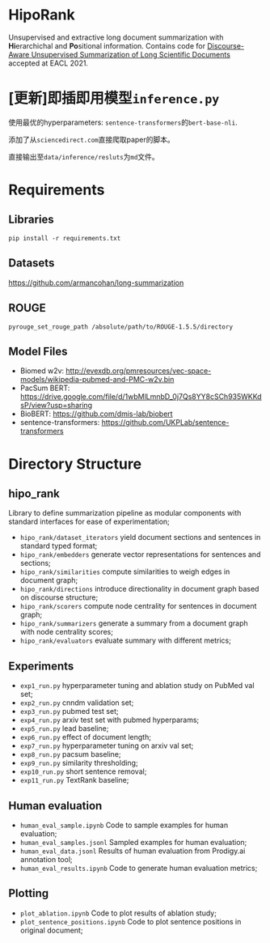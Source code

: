 # HipoRank
Unsupervised and extractive long document summarization with **Hi**erarchichal and **Po**sitional information. Contains code for [Discourse-Aware Unsupervised Summarization of Long Scientific Documents](https://arxiv.org/abs/2005.00513) accepted at EACL 2021.

# [更新]即插即用模型`inference.py`

使用最优的hyperparameters: `sentence-transformers`的`bert-base-nli`.

添加了从`sciencedirect.com`直接爬取paper的脚本。

直接输出至`data/inference/resluts`为`md`文件。

# Requirements
## Libraries
`pip install -r requirements.txt`

## Datasets
https://github.com/armancohan/long-summarization

## ROUGE
`pyrouge_set_rouge_path /absolute/path/to/ROUGE-1.5.5/directory`

## Model Files
- Biomed w2v: http://evexdb.org/pmresources/vec-space-models/wikipedia-pubmed-and-PMC-w2v.bin
- PacSum BERT: https://drive.google.com/file/d/1wbMlLmnbD_0j7Qs8YY8cSCh935WKKdsP/view?usp=sharing
- BioBERT: https://github.com/dmis-lab/biobert
- sentence-transformers: https://github.com/UKPLab/sentence-transformers 


# Directory Structure

## hipo_rank
Library to define summarization pipeline as modular components with standard interfaces for ease of experimentation;

- `hipo_rank/dataset_iterators` yield document sections and sentences in standard typed format;
- `hipo_rank/embedders` generate vector representations for sentences and sections;
- `hipo_rank/similarities` compute similarities to weigh edges in document graph;
- `hipo_rank/directions` introduce directionality in document graph based on discourse structure;
- `hipo_rank/scorers` compute node centrality for sentences in document graph;
- `hipo_rank/summarizers` generate a summary from a document graph with node centrality scores;
- `hipo_rank/evaluators` evaluate summary with different metrics;


## Experiments
- `exp1_run.py` hyperparameter tuning and ablation study on PubMed val set;
- `exp2_run.py` cnndm validation set;
- `exp3_run.py` pubmed test set;
- `exp4_run.py` arxiv test set with pubmed hyperparams;
- `exp5_run.py` lead baseline;
- `exp6_run.py` effect of document length;
- `exp7_run.py` hyperparameter tuning on arxiv val set;
- `exp8_run.py` pacsum baseline;
- `exp9_run.py` similarity thresholding;
- `exp10_run.py` short sentence removal;
- `exp11_run.py` TextRank baseline;

## Human evaluation
- `human_eval_sample.ipynb` Code to sample examples for human evaluation;
- `human_eval_samples.jsonl` Sampled examples for human evaluation;
- `human_eval_data.jsonl` Results of human evaluation from Prodigy.ai annotation tool;
- `human_eval_results.ipynb` Code to generate human evaluation metrics;

## Plotting
- `plot_ablation.ipynb` Code to plot results of ablation study;
- `plot_sentence_positions.ipynb` Code to plot sentence positions in original document;













